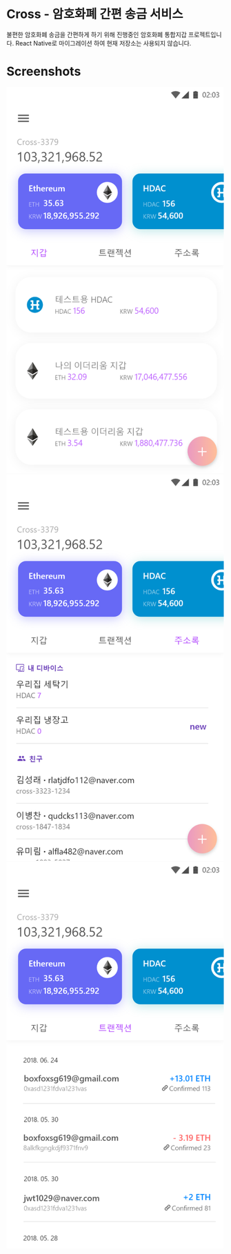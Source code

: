 # Cross - 암호화폐 간편 송금 서비스
불편한 암호화폐 송금을 간편하게 하기 위해 진행중인 암호화폐 통합지갑 프로젝트입니다.
React Native로 마이그레이션 하여 현재 저장소는 사용되지 않습니다.

# Screenshots
![Alt text](screenshots/main_wallets.png?raw=true "Main")
![Alt text](screenshots/main_friend.png?raw=true "Main2")
![Alt text](screenshots/main_transactions.png?raw=true "Main3")